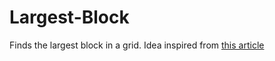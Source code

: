 # Largest-Block
Finds the largest block in a grid.
Idea inspired from [this article](https://medium.com/free-code-camp/bet-you-cant-solve-this-google-interview-question-4a6e5a4dc8ee)
